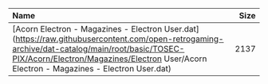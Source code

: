 |Name|Size|
|:---|---:|
|[Acorn Electron - Magazines - Electron User.dat](https://raw.githubusercontent.com/open-retrogaming-archive/dat-catalog/main/root/basic/TOSEC-PIX/Acorn/Electron/Magazines/Electron User/Acorn Electron - Magazines - Electron User.dat)|2137|
